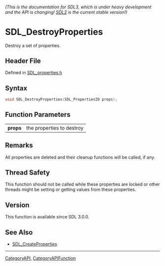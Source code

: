 ###### (This is the documentation for SDL3, which is under heavy development and the API is changing! [SDL2](https://wiki.libsdl.org/SDL2/) is the current stable version!)
# SDL_DestroyProperties

Destroy a set of properties.

## Header File

Defined in [SDL_properties.h](https://github.com/libsdl-org/SDL/blob/main/include/SDL3/SDL_properties.h)

## Syntax

```c
void SDL_DestroyProperties(SDL_PropertiesID props);

```

## Function Parameters

|               |                           |
| ------------- | ------------------------- |
| **props**     | the properties to destroy |

## Remarks

All properties are deleted and their cleanup functions will be called, if
any.

## Thread Safety

This function should not be called while these properties are locked or
other threads might be setting or getting values from these properties.

## Version

This function is available since SDL 3.0.0.

## See Also

* [SDL_CreateProperties](SDL_CreateProperties)

----
[CategoryAPI](CategoryAPI), [CategoryAPIFunction](CategoryAPIFunction)

